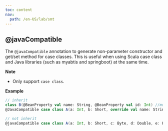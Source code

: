 ```yaml
---
toc: content
nav:
  path: /en-US/lab/smt
---
```


## @javaCompatible

The `@javaCompatible` annotation to generate non-parameter constructor and get/set method for case classes.
This is useful when using Scala case class and Java libraries (such as myabtis and springboot) at the same time.

**Note**

- Only support `case class`.

**Example**

```scala
// inherit
class B(@BeanProperty val name: String, @BeanProperty val id: Int) //must add `@BeanProperty`
@JavaCompatible case class A(a: Int, b: Short, override val name: String, override val id: Int) extends B(name, id)

// not inherit
@javaCompatible case class A(a: Int, b: Short, c: Byte, d: Double, e: Float, f: Long, g: Char, h: Boolean, i: String)
```
